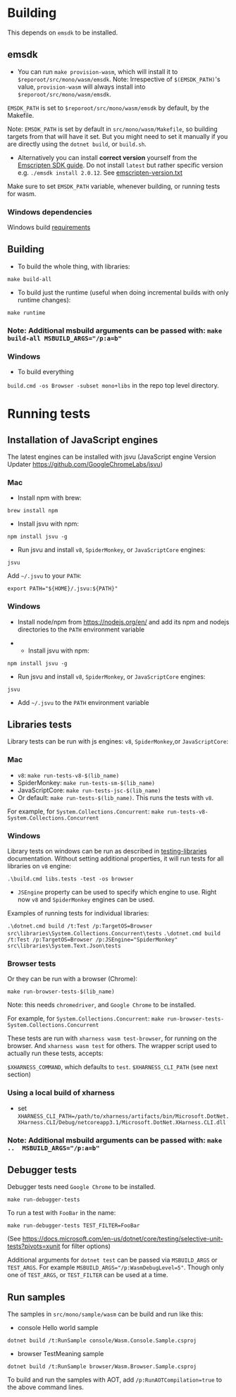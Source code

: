 # Building

This depends on `emsdk` to be installed.

## emsdk

* You can run `make provision-wasm`, which will install it to `$reporoot/src/mono/wasm/emsdk`.
Note: Irrespective of `$(EMSDK_PATH)`'s value, `provision-wasm` will always install into `$reporoot/src/mono/wasm/emsdk`.

`EMSDK_PATH` is set to `$reporoot/src/mono/wasm/emsdk` by default, by the Makefile.

Note: `EMSDK_PATH` is set by default in `src/mono/wasm/Makefile`, so building targets from that will have it set. But you might need to set it manually if
you are directly using the `dotnet build`, or `build.sh`.

* Alternatively you can install **correct version** yourself from the [Emscripten SDK guide](https://emscripten.org/docs/getting_started/downloads.html).
Do not install `latest` but rather specific version e.g. `./emsdk install 2.0.12`. See [emscripten-version.txt](./emscripten-version.txt)

Make sure to set `EMSDK_PATH` variable, whenever building, or running tests for wasm.

### Windows dependencies

Windows build [requirements](https://github.com/dotnet/runtime/blob/main/docs/workflow/requirements/windows-requirements.md)

## Building

* To build the whole thing, with libraries:

`make build-all`

* To build just the runtime (useful when doing incremental builds with only runtime changes):

`make runtime`

### Note: Additional msbuild arguments can be passed with: `make build-all MSBUILD_ARGS="/p:a=b"`

### Windows

* To build everything

`build.cmd -os Browser -subset mono+libs` in the repo top level directory.

# Running tests

## Installation of JavaScript engines

The latest engines can be installed with jsvu (JavaScript engine Version Updater https://github.com/GoogleChromeLabs/jsvu)

### Mac

* Install npm with brew:

`brew install npm`

* Install jsvu with npm:

`npm install jsvu -g`

* Run jsvu and install `v8`, `SpiderMonkey`, or `JavaScriptCore` engines:

`jsvu`

Add `~/.jsvu` to your `PATH`:

`export PATH="${HOME}/.jsvu:${PATH}"`

### Windows

* Install node/npm from https://nodejs.org/en/ and add its npm and nodejs directories to the `PATH` environment variable

* * Install jsvu with npm:

`npm install jsvu -g`

* Run jsvu and install `v8`, `SpiderMonkey`, or `JavaScriptCore` engines:

`jsvu`

* Add `~/.jsvu` to the `PATH` environment variable

## Libraries tests

Library tests can be run with js engines: `v8`, `SpiderMonkey`,or `JavaScriptCore`:

### Mac

* `v8`: `make run-tests-v8-$(lib_name)`
* SpiderMonkey: `make run-tests-sm-$(lib_name)`
* JavaScriptCore: `make run-tests-jsc-$(lib_name)`
* Or default: `make run-tests-$(lib_name)`. This runs the tests with `v8`.

For example, for `System.Collections.Concurrent`: `make run-tests-v8-System.Collections.Concurrent`

### Windows

Library tests on windows can be run as described in [testing-libraries](https://github.com/dotnet/runtime/blob/main/docs/workflow/testing/libraries/testing.md#testing-libraries) documentation. Without setting additional properties, it will run tests for all libraries on `v8` engine:

`.\build.cmd libs.tests -test -os browser`

* `JSEngine` property can be used to specify which engine to use. Right now `v8` and `SpiderMonkey` engines can be used.

Examples of running tests for individual libraries:

`.\dotnet.cmd build /t:Test /p:TargetOS=Browser src\libraries\System.Collections.Concurrent\tests`
`.\dotnet.cmd build /t:Test /p:TargetOS=Browser /p:JSEngine="SpiderMonkey" src\libraries\System.Text.Json\tests`

### Browser tests

Or they can be run with a browser (Chrome):

`make run-browser-tests-$(lib_name)`

Note: this needs `chromedriver`, and `Google Chrome` to be installed.

For example, for `System.Collections.Concurrent`: `make run-browser-tests-System.Collections.Concurrent`

These tests are run with `xharness wasm test-browser`, for running on the browser. And `xharness wasm test` for others.
The wrapper script used to actually run these tests, accepts:

`$XHARNESS_COMMAND`, which defaults to `test`.
`$XHARNESS_CLI_PATH` (see next section)

### Using a local build of xharness

* set `XHARNESS_CLI_PATH=/path/to/xharness/artifacts/bin/Microsoft.DotNet.XHarness.CLI/Debug/netcoreapp3.1/Microsoft.DotNet.XHarness.CLI.dll`

### Note: Additional msbuild arguments can be passed with: `make ..  MSBUILD_ARGS="/p:a=b"`

## Debugger tests

Debugger tests need `Google Chrome` to be installed.

`make run-debugger-tests`

To run a test with `FooBar` in the name:

`make run-debugger-tests TEST_FILTER=FooBar`

(See https://docs.microsoft.com/en-us/dotnet/core/testing/selective-unit-tests?pivots=xunit for filter options)

Additional arguments for `dotnet test` can be passed via `MSBUILD_ARGS` or `TEST_ARGS`. For example `MSBUILD_ARGS="/p:WasmDebugLevel=5"`. Though only one of `TEST_ARGS`, or `TEST_FILTER` can be used at a time.

## Run samples

The samples in `src/mono/sample/wasm` can be build and run like this:

* console Hello world sample

`dotnet build /t:RunSample console/Wasm.Console.Sample.csproj`

* browser TestMeaning sample

`dotnet build /t:RunSample browser/Wasm.Browser.Sample.csproj`

To build and run the samples with AOT, add `/p:RunAOTCompilation=true` to the above command lines.

